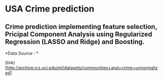 # USA Crime prediction

## Crime prediction implementing feature selection, Pricipal Component Analysis using Regularized Regression (LASSO and Ridge) and Boosting.

*Data Source : *

(link)[http://archive.ics.uci.edu/ml/datasets/communities+and+crime+unnormalized]